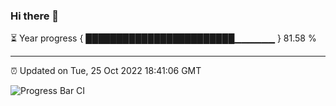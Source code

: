 ### Hi there 👋

⏳ Year progress { ████████████████████████▁▁▁▁▁▁ } 81.58 %

---

⏰ Updated on Tue, 25 Oct 2022 18:41:06 GMT

![Progress Bar CI](https://github.com/liununu/liununu/workflows/Progress%20Bar%20CI/badge.svg)
